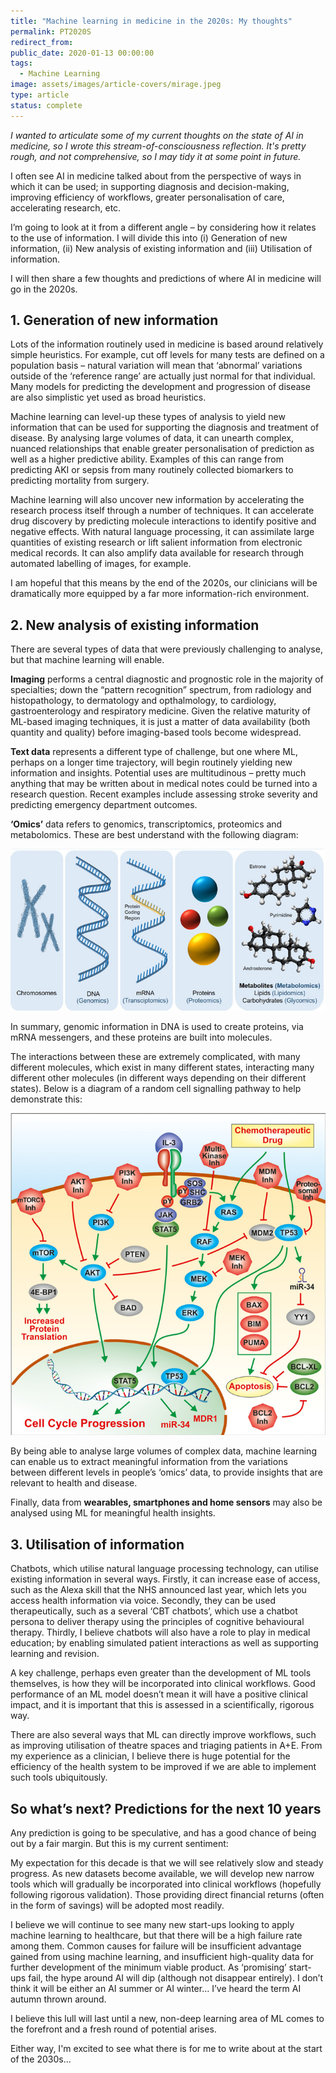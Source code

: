 ```yaml
---
title: "Machine learning in medicine in the 2020s: My thoughts"
permalink: PT2020S
redirect_from:
public_date: 2020-01-13 00:00:00
tags:
  - Machine Learning
image: assets/images/article-covers/mirage.jpeg
type: article
status: complete
---
```

_I wanted to articulate some of my current thoughts on the state of AI in medicine, so I wrote this stream-of-consciousness reflection. It's pretty rough, and not comprehensive, so I may tidy it at some point in future._

I often see AI in medicine talked about from the perspective of ways in which it can be used; in supporting diagnosis and decision-making, improving efficiency of workflows, greater personalisation of care, accelerating research, etc.

I’m going to look at it from a different angle – by considering how it relates to the use of information. I will divide this into (i) Generation of new information, (ii) New analysis of existing information and (iii) Utilisation of information.

I will then share a few thoughts and predictions of where AI in medicine will go in the 2020s.

## 1. Generation of new information

Lots of the information routinely used in medicine is based around relatively simple heuristics. For example, cut off levels for many tests are defined on a population basis – natural variation will mean that ‘abnormal’ variations outside of the ‘reference range’ are actually just normal for that individual. Many models for predicting the development and progression of disease are also simplistic yet used as broad heuristics.

Machine learning can level-up these types of analysis to yield new information that can be used for supporting the diagnosis and treatment of disease. By analysing large volumes of data, it can unearth complex, nuanced relationships that enable greater personalisation of prediction as well as a higher predictive ability. Examples of this can range from predicting AKI or sepsis from many routinely collected biomarkers to predicting mortality from surgery.

Machine learning will also uncover new information by accelerating the research process itself through a number of techniques. It can accelerate drug discovery by predicting molecule interactions to identify positive and negative effects. With natural language processing, it can assimilate large quantities of existing research or lift salient information from electronic medical records. It can also amplify data available for research through automated labelling of images, for example.

I am hopeful that this means by the end of the 2020s, our clinicians will be dramatically more equipped by a far more information-rich environment.

## 2. New analysis of existing information

There are several types of data that were previously challenging to analyse, but that machine learning will enable.

**Imaging** performs a central diagnostic and prognostic role in the majority of specialties; down the “pattern recognition” spectrum, from radiology and histopathology, to dermatology and opthalmology, to cardiology, gastroenterology and respiratory medicine. Given the relative maturity of ML-based imaging techniques, it is just a matter of data availability (both quantity and quality) before imaging-based tools become widespread.

**Text data** represents a different type of challenge, but one where ML, perhaps on a longer time trajectory, will begin routinely yielding new information and insights. Potential uses are multitudinous – pretty much anything that may be written about in medical notes could be turned into a research question. Recent examples include assessing stroke severity and predicting emergency department outcomes.

**‘Omics’** data refers to genomics, transcriptomics, proteomics and metabolomics. These are best understand with the following diagram:

![](/assets/images/article-images/omics.png)


In summary, genomic information in DNA is used to create proteins, via mRNA messengers, and these proteins are built into molecules.

The interactions between these are extremely complicated, with many different molecules, which exist in many different states, interacting many different other molecules (in different ways depending on their different states). Below is a diagram of a random cell signalling pathway to help demonstrate this:

![](/assets/images/article-images/pathways-2.png)

By being able to analyse large volumes of complex data, machine learning can enable us to extract meaningful information from the variations between different levels in people’s ‘omics’ data, to provide insights that are relevant to health and disease.

Finally, data from **wearables, smartphones and home sensors** may also be analysed using ML for meaningful health insights.


## 3. Utilisation of information

Chatbots, which utilise natural language processing technology, can utilise existing information in several ways. Firstly, it can increase ease of access, such as the Alexa skill that the NHS announced last year, which lets you access health information via voice. Secondly, they can be used therapeutically, such as a several ‘CBT chatbots’, which use a chatbot persona to deliver therapy using the principles of cognitive behavioural therapy. Thirdly, I believe chatbots will also have a role to play in medical education; by enabling simulated patient interactions as well as supporting learning and revision.

A key challenge, perhaps even greater than the development of ML tools themselves, is how they will be incorporated into clinical workflows. Good performance of an ML model doesn’t mean it will have a positive clinical impact, and it is important that this is assessed in a scientifically, rigorous way.

There are also several ways that ML can directly improve workflows, such as improving utilisation of theatre spaces and triaging patients in A+E. From my experience as a clinician, I believe there is huge potential for the efficiency of the health system to be improved if we are able to implement such tools ubiquitously.

## So what’s next? Predictions for the next 10 years

Any prediction is going to be speculative, and has a good chance of being out by a fair margin. But this is my current sentiment:

My expectation for this decade is that we will see relatively slow and steady progress. As new datasets become available, we will develop new narrow tools which will gradually be incorporated into clinical workflows (hopefully following rigorous validation). Those providing direct financial returns (often in the form of savings) will be adopted most readily.

I believe we will continue to see many new start-ups looking to apply machine learning to healthcare, but that there will be a high failure rate among them. Common causes for failure will be insufficient advantage gained from using machine learning, and insufficient high-quality data for further development of the minimum viable product. As ‘promising’ start-ups fail, the hype around AI will dip (although not disappear entirely). I don’t think it will be either an AI summer or AI winter… I’ve heard the term AI autumn thrown around.

I believe this lull will last until a new, non-deep learning area of ML comes to the forefront and a fresh round of potential arises.

Either way, I'm excited to see what there is for me to write about at the start of the 2030s...


